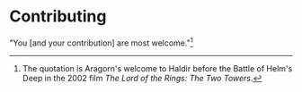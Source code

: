 <!--
Copyright (c) 2022–2023 Eikloof
SPDX-License-Identifier: BSD-2-Clause-Patent
-->
# Contributing

"You [and your contribution] are most welcome."[^Aragorn]

[^Aragorn]: The quotation is Aragorn's welcome to Haldir before the Battle of Helm's Deep in the 2002 film *The Lord of the Rings: The Two Towers*.
